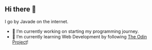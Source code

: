 ## Hi there 👋

I go by Javade on the internet.

<!--
**J4V4D3/J4V4D3** is a ✨ _special_ ✨ repository because its `README.md` (this file) appears on your GitHub profile.

Here are some ideas to get you started:
-->

- 🔭 I’m currently working on starting my programming journey.
- 🌱 I’m currently learning Web Development by following [The Odin Project](https://www.theodinproject.com/paths)!
<!--
- 👯 I’m looking to collaborate on ...
- 🤔 I’m looking for help with ...
- 💬 Ask me about ...
- 📫 How to reach me: ...
- ⚡ Fun fact: Rabbits aren't rodents!
 -->
